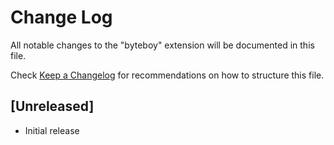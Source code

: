 # Change Log
All notable changes to the "byteboy" extension will be documented in this file.

Check [Keep a Changelog](http://keepachangelog.com/) for recommendations on how to structure this file.

## [Unreleased]
- Initial release